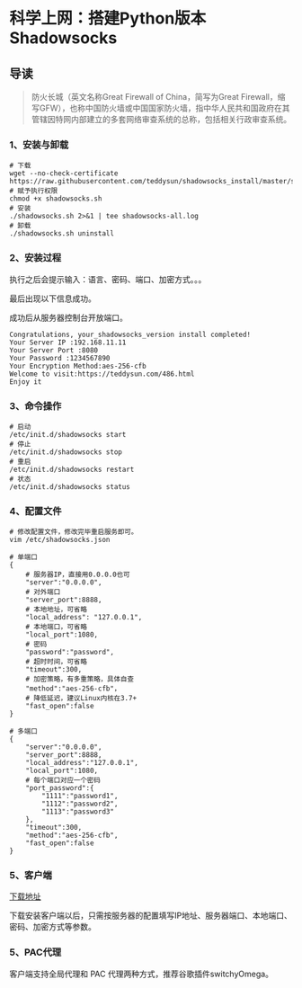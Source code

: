 # 科学上网：搭建Python版本Shadowsocks

## 导读

> 防火长城（英文名称Great Firewall of China，简写为Great Firewall，缩写GFW），也称中国防火墙或中国国家防火墙，指中华人民共和国政府在其管辖因特网内部建立的多套网络审查系统的总称，包括相关行政审查系统。

### 1、安装与卸载

```shell
# 下载
wget --no-check-certificate https://raw.githubusercontent.com/teddysun/shadowsocks_install/master/shadowsocks.sh
# 赋予执行权限
chmod +x shadowsocks.sh
# 安装
./shadowsocks.sh 2>&1 | tee shadowsocks-all.log
# 卸载
./shadowsocks.sh uninstall
```

### 2、安装过程

执行之后会提示输入：语言、密码、端口、加密方式。。。

最后出现以下信息成功。

成功后从服务器控制台开放端口。

```shell
Congratulations, your_shadowsocks_version install completed!
Your Server IP :192.168.11.11
Your Server Port :8080
Your Password :1234567890
Your Encryption Method:aes-256-cfb
Welcome to visit:https://teddysun.com/486.html
Enjoy it
```

### 3、命令操作

```shell
# 启动
/etc/init.d/shadowsocks start
# 停止
/etc/init.d/shadowsocks stop
# 重启
/etc/init.d/shadowsocks restart
# 状态
/etc/init.d/shadowsocks status
```

### 4、配置文件

```shell
# 修改配置文件，修改完毕重启服务即可。
vim /etc/shadowsocks.json

# 单端口
{
    # 服务器IP，直接用0.0.0.0也可
    "server":"0.0.0.0",
    # 对外端口
    "server_port":8888,
    # 本地地址，可省略
    "local_address": "127.0.0.1",
    # 本地端口，可省略
    "local_port":1080,
    # 密码
    "password":"password",
    # 超时时间，可省略
    "timeout":300,
    # 加密策略，有多重策略，具体自查
    "method":"aes-256-cfb"，
    # 降低延迟，建议Linux内核在3.7+
    "fast_open":false
}

# 多端口
{
    "server":"0.0.0.0",
    "server_port":8888,
    "local_address":"127.0.0.1",
    "local_port":1080,
    # 每个端口对应一个密码
    "port_password":{
        "1111":"password1",
        "1112":"password2",
        "1113":"password3"
    },
    "timeout":300,
    "method":"aes-256-cfb",
    "fast_open":false
}
```

### 5、客户端

[下载地址](https://www.softpedia.com/get/Internet/Servers/Proxy-Servers/Shadowsocks.shtml)

下载安装客户端以后，只需按服务器的配置填写IP地址、服务器端口、本地端口、密码、加密方式等参数。

### 5、PAC代理

客户端支持全局代理和 PAC 代理两种方式，推荐谷歌插件switchyOmega。
